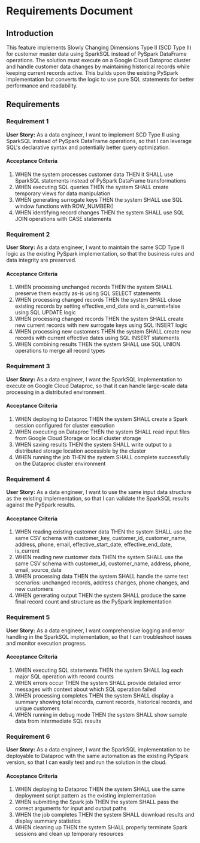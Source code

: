 # Requirements Document

## Introduction

This feature implements Slowly Changing Dimensions Type II (SCD Type II) for customer master data using SparkSQL instead of PySpark DataFrame operations. The solution must execute on a Google Cloud Dataproc cluster and handle customer data changes by maintaining historical records while keeping current records active. This builds upon the existing PySpark implementation but converts the logic to use pure SQL statements for better performance and readability.

## Requirements

### Requirement 1

**User Story:** As a data engineer, I want to implement SCD Type II using SparkSQL instead of PySpark DataFrame operations, so that I can leverage SQL's declarative syntax and potentially better query optimization.

#### Acceptance Criteria

1. WHEN the system processes customer data THEN it SHALL use SparkSQL statements instead of PySpark DataFrame transformations
2. WHEN executing SQL queries THEN the system SHALL create temporary views for data manipulation
3. WHEN generating surrogate keys THEN the system SHALL use SQL window functions with ROW_NUMBER()
4. WHEN identifying record changes THEN the system SHALL use SQL JOIN operations with CASE statements

### Requirement 2

**User Story:** As a data engineer, I want to maintain the same SCD Type II logic as the existing PySpark implementation, so that the business rules and data integrity are preserved.

#### Acceptance Criteria

1. WHEN processing unchanged records THEN the system SHALL preserve them exactly as-is using SQL SELECT statements
2. WHEN processing changed records THEN the system SHALL close existing records by setting effective_end_date and is_current=false using SQL UPDATE logic
3. WHEN processing changed records THEN the system SHALL create new current records with new surrogate keys using SQL INSERT logic
4. WHEN processing new customers THEN the system SHALL create new records with current effective dates using SQL INSERT statements
5. WHEN combining results THEN the system SHALL use SQL UNION operations to merge all record types

### Requirement 3

**User Story:** As a data engineer, I want the SparkSQL implementation to execute on Google Cloud Dataproc, so that it can handle large-scale data processing in a distributed environment.

#### Acceptance Criteria

1. WHEN deploying to Dataproc THEN the system SHALL create a Spark session configured for cluster execution
2. WHEN executing on Dataproc THEN the system SHALL read input files from Google Cloud Storage or local cluster storage
3. WHEN saving results THEN the system SHALL write output to a distributed storage location accessible by the cluster
4. WHEN running the job THEN the system SHALL complete successfully on the Dataproc cluster environment

### Requirement 4

**User Story:** As a data engineer, I want to use the same input data structure as the existing implementation, so that I can validate the SparkSQL results against the PySpark results.

#### Acceptance Criteria

1. WHEN reading existing customer data THEN the system SHALL use the same CSV schema with customer_key, customer_id, customer_name, address, phone, email, effective_start_date, effective_end_date, is_current
2. WHEN reading new customer data THEN the system SHALL use the same CSV schema with customer_id, customer_name, address, phone, email, source_date
3. WHEN processing data THEN the system SHALL handle the same test scenarios: unchanged records, address changes, phone changes, and new customers
4. WHEN generating output THEN the system SHALL produce the same final record count and structure as the PySpark implementation

### Requirement 5

**User Story:** As a data engineer, I want comprehensive logging and error handling in the SparkSQL implementation, so that I can troubleshoot issues and monitor execution progress.

#### Acceptance Criteria

1. WHEN executing SQL statements THEN the system SHALL log each major SQL operation with record counts
2. WHEN errors occur THEN the system SHALL provide detailed error messages with context about which SQL operation failed
3. WHEN processing completes THEN the system SHALL display a summary showing total records, current records, historical records, and unique customers
4. WHEN running in debug mode THEN the system SHALL show sample data from intermediate SQL results

### Requirement 6

**User Story:** As a data engineer, I want the SparkSQL implementation to be deployable to Dataproc with the same automation as the existing PySpark version, so that I can easily test and run the solution in the cloud.

#### Acceptance Criteria

1. WHEN deploying to Dataproc THEN the system SHALL use the same deployment script pattern as the existing implementation
2. WHEN submitting the Spark job THEN the system SHALL pass the correct arguments for input and output paths
3. WHEN the job completes THEN the system SHALL download results and display summary statistics
4. WHEN cleaning up THEN the system SHALL properly terminate Spark sessions and clean up temporary resources